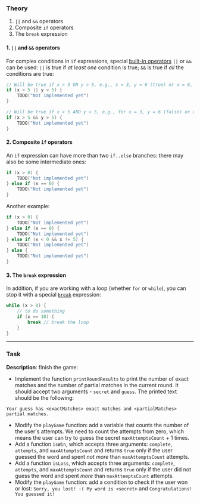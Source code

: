 ### Theory

1. `||` and `&&` operators
2. Composite `if` operators
3. The `break` expression

#### 1. `||` and `&&` operators

For complex conditions in `if` expressions, 
special [built-in operators](https://kotlinlang.org/docs/basic-types.html#booleans) `||` or `&&` can be used:
`||` is true if _at least one_ condition is true;
`&&` is true if _all_ the conditions are true:
```kotlin
// Will be true if x > 5 OR y > 5, e.g., x = 3, y = 6 (true) or x = 6, y = 6 (true)
if (x > 5 || y > 5) {
    TODO("Not implemented yet")
}
```
```kotlin
// Will be true if x > 5 AND y > 5, e.g., for x = 3, y = 6 (false) or x = 6, y = 6 (true)
if (x > 5 && y > 5) {
    TODO("Not implemented yet")
}
```

#### 2. Composite `if` operators

An `if` expression can have more than two `if..else` branches: there may also be some intermediate ones:
```kotlin
if (x > 0) {
    TODO("Not implemented yet")
} else if (x == 0) {
    TODO("Not implemented yet")
}
```
Another example: 
```kotlin
if (x > 0) {
    TODO("Not implemented yet")
} else if (x == 0) {
    TODO("Not implemented yet")
} else if (x < 0 && x != 5) {
    TODO("Not implemented yet")
} else {
    TODO("Not implemented yet")
}
```

#### 3. The `break` expression

In addition, if you are working with a loop (whether `for` or `while`), 
you can stop it with a special [`break`](https://kotlinlang.org/docs/returns.html) expression:
```kotlin
while (x > 0) {
    // to do something
    if (x == 10) {
        break // break the loop
    }
}
```
___

### Task

**Description**: finish the game:
- Implement the function `printRoundResults` to 
print the number of exact matches and the number of partial matches in the current round.
It should accept two arguments - `secret` and `guess`. 
The printed text should be the following:
```text
Your guess has <exactMatches> exact matches and <partialMatches> partial matches.
```

- Modify the `playGame` function: add a variable that counts the number of the user's attempts. We need to count the attempts from zero, which means the user can try to guess the secret `maxAttemptsCount` + 1 times.
- Add a function `isWin`, which accepts three arguments: `complete`, `attempts`, and `maxAttemptsCount`
and returns `true` only if the user guessed the word and spent _not more_ than `maxAttemptsCount` attempts.
- Add a function `isLoss`, which accepts three arguments: `complete`, `attempts`, and `maxAttemptsCount`
and returns `true` only if the user did not guess the word and spent _more_ than `maxAttemptsCount` attempts.
- Modify the `playGame` function: add a condition to check if the user won or lost: `Sorry, you lost! :( My word is <secret>` and `Congratulations! You guessed it!`
